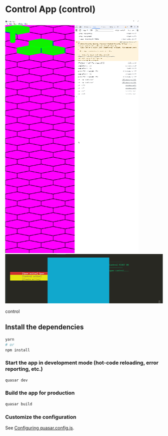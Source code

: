 # Control App (control)

![alt text](https://github.com/elliotbradly/111.control/blob/master/dat/img/000.png)
![alt text](https://github.com/elliotbradly/111.control/blob/master/dat/img/001.png)

control

## Install the dependencies

```bash
yarn
# or
npm install
```

### Start the app in development mode (hot-code reloading, error reporting, etc.)

```bash
quasar dev
```

### Build the app for production

```bash
quasar build
```

### Customize the configuration

See [Configuring quasar.config.js](https://v2.quasar.dev/quasar-cli-vite/quasar-config-js).
